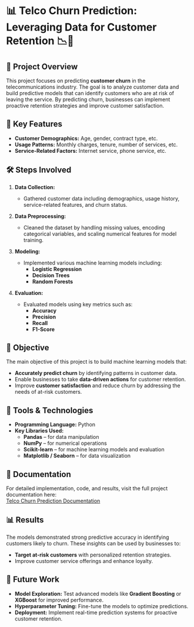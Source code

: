 # 📊 **Telco Churn Prediction: Leveraging Data for Customer Retention** 📉📱

## 🚀 Project Overview
This project focuses on predicting **customer churn** in the telecommunications industry. The goal is to analyze customer data and build predictive models that can identify customers who are at risk of leaving the service. By predicting churn, businesses can implement proactive retention strategies and improve customer satisfaction.

## 🔑 Key Features
- **Customer Demographics:** Age, gender, contract type, etc.
- **Usage Patterns:** Monthly charges, tenure, number of services, etc.
- **Service-Related Factors:** Internet service, phone service, etc.

## 🛠 Steps Involved
1. **Data Collection:**  
   - Gathered customer data including demographics, usage history, service-related features, and churn status.

2. **Data Preprocessing:**  
   - Cleaned the dataset by handling missing values, encoding categorical variables, and scaling numerical features for model training.

3. **Modeling:**  
   - Implemented various machine learning models including:  
     - **Logistic Regression**
     - **Decision Trees**
     - **Random Forests**

4. **Evaluation:**  
   - Evaluated models using key metrics such as:
     - **Accuracy**
     - **Precision**
     - **Recall**
     - **F1-Score**

## 🎯 Objective
The main objective of this project is to build machine learning models that:
- **Accurately predict churn** by identifying patterns in customer data.
- Enable businesses to take **data-driven actions** for customer retention.
- Improve **customer satisfaction** and reduce churn by addressing the needs of at-risk customers.

## 🧰 Tools & Technologies
- **Programming Language:** Python
- **Key Libraries Used:**
  - **Pandas** – for data manipulation
  - **NumPy** – for numerical operations
  - **Scikit-learn** – for machine learning models and evaluation
  - **Matplotlib / Seaborn** – for data visualization

## 📖 Documentation
For detailed implementation, code, and results, visit the full project documentation here:  
[Telco Churn Prediction Documentation](https://abienugraha.my.canva.site/telco-churn-prediction)

## 📊 Results
The models demonstrated strong predictive accuracy in identifying customers likely to churn. These insights can be used by businesses to:
- **Target at-risk customers** with personalized retention strategies.
- Improve customer service offerings and enhance loyalty.

## 🔮 Future Work
- **Model Exploration:** Test advanced models like **Gradient Boosting** or **XGBoost** for improved performance.
- **Hyperparameter Tuning:** Fine-tune the models to optimize predictions.
- **Deployment:** Implement real-time prediction systems for proactive customer retention.
